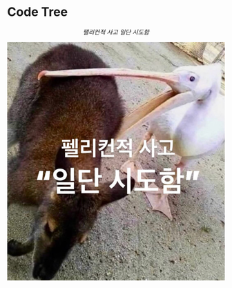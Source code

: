 # Code Tree 

<div align="center">
  <em>팰리컨적 사고</em>  
  <em>일단 시도함</em>
</div>


![Pelican Image](image.png)
